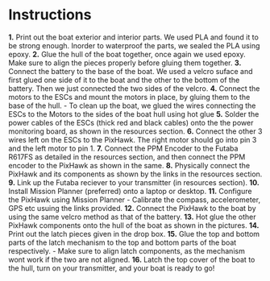# **Instructions**

**1.** Print out the boat exterior and interior parts. We used PLA and found it to be strong enough. Inorder to waterproof the parts, we sealed the PLA using epoxy.
**2.** Glue the hull of the boat together, once again we used epoxy. Make sure to align the pieces properly before gluing them together. 
**3.** Connect the battery to the base of the boat. We used a velcro suface and first glued one side of it to the boat and the other to the bottom of the battery. Then we just connected the two sides of the velcro. 
**4.** Connect the motors to the ESCs and mount the motors in place, by gluing them to the base of the hull.
    - To clean up the boat, we glued the wires connecting the ESCs to the Motors to the sides of the boat hull using hot glue
**5.** Solder the power cables of the ESCs (thick red and black cables) onto the the power monitoring board, as shown in the resources section.
**6.** Connect the other 3 wires left on the ESCs to the PixHawk. The right motor should go into pin 3 and the left motor to pin 1.
**7.** Connect the PPM Encoder to the Futaba R617FS as detailed in the resources section, and then connect the PPM encoder to the PixHawk as shown in the same. 
**8.** Physically connect the PixHawk and its components as shown by the links in the resources section.
**9.** Link up the Futaba reciever to your transmitter (in resources section).
**10.** Install Mission Planner (preferred) onto a laptop or desktop.
**11.** Configure the PixHawk using Mission Planner
        - Calibrate the compass, accelerometer, GPS etc usuing the links provided.
**12.** Connect the PixHawk to the boat by using the same velcro method as that of the battery. 
**13.** Hot glue the other PixHawk components onto the hull of the boat as shown in the pictures. 
**14.** Print out the latch pieces given in the drop box.
**15.** Glue the top and bottom parts of the latch mechanism to the top and bottom parts of the boat respectively.
        - Make sure to align latch components, as the mechanism wont work if the two are not aligned.
**16.** Latch the top cover of the boat to the hull, turn on your transmitter, and your boat is ready to go!
